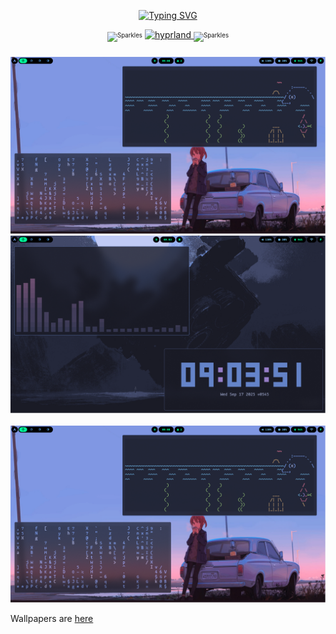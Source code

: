 <p align="center">
  <a href="https://git.io/typing-svg"><img src="https://readme-typing-svg.demolab.com?font=Fira+Code&size=32&pause=1000&color=00FFD1&background=00000000&center=true&vCenter=true&width=500&height=60&lines=frgnc-subash's+dots" alt="Typing SVG" /></a>
  <p align="center">
  <sub><sup><img src="https://raw.githubusercontent.com/Tarikul-Islam-Anik/Telegram-Animated-Emojis/main/Activity/Sparkles.webp" alt="Sparkles" width="25" height="25"/></sup></sub>
  <a href="https://hypr.land/" target="_blank">
    <img src="https://img.shields.io/badge/hyprland-000000?style=for-the-badge&logoColor=D9E0EE" alt="hyprland">
  </a>
  <sub><sup><img src="https://raw.githubusercontent.com/Tarikul-Islam-Anik/Telegram-Animated-Emojis/main/Activity/Sparkles.webp" alt="Sparkles" width="25" height="25"/></sup></sub>
</p>
</p>
 
<h3></h3>
<p align="center">
   <img src=".assets/previews/preview-2.png" alt="preview-4" width="800">
  <img src=".assets/previews/preview-1.png" alt="preview-1" width="800"><br><br>
  <img src=".assets/previews/preview-2.png" alt="preview-2" width="800">
</p>

Wallpapers are <a href="https://github.com/frgnc-subash/wallpapers">here</a>
